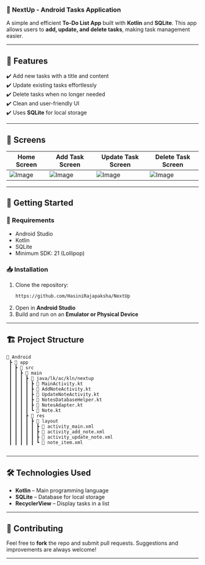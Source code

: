 ### 📝 **NextUp - Android Tasks Application**  

A simple and efficient **To-Do List App** built with **Kotlin** and **SQLite**. This app allows users to **add, update, and delete tasks**, making task management easier.  

---

## 📌 **Features**  
✔️ Add new tasks with a title and content  
✔️ Update existing tasks effortlessly  
✔️ Delete tasks when no longer needed  
✔️ Clean and user-friendly UI  
✔️ Uses **SQLite** for local storage  

---


## 📸 **Screens**  

| Home Screen  | Add Task Screen | Update Task Screen | Delete Task Screen |
|-------------|----------------|--------------------|-------------------|
| ![Image](https://github.com/user-attachments/assets/d3251d90-b40e-41cc-85d8-5410f52b215a) | ![Image](https://github.com/user-attachments/assets/f725922d-b9dc-4043-9f7a-3d34eb7396ea) | ![Image](https://github.com/user-attachments/assets/fe1a1629-4f19-4b97-a2cf-d3e801e1a10e)|![Image](https://github.com/user-attachments/assets/9eaf10d1-1fe0-42f0-b9d9-e7273c8b46f2)

---

## 🚀 **Getting Started**

### **🔧 Requirements**

- Android Studio
- Kotlin
- SQLite
- Minimum SDK: 21 (Lollipop)


### **📥 Installation**

1. Clone the repository:
   ```bash
   https://github.com/HasiniRajapaksha/NextUp
   ```
2. Open in **Android Studio**
3. Build and run on an **Emulator or Physical Device**

---


## 🏗 **Project Structure**

```
📂 Android  
 ┣ 📂 app  
 ┃ ┣ 📂 src  
 ┃ ┃ ┣ 📂 main  
 ┃ ┃ ┃ ┣ 📂 java/lk/ac/kln/nextup  
 ┃ ┃ ┃ ┃ ┣ 📜 MainActivity.kt  
 ┃ ┃ ┃ ┃ ┣ 📜 AddNoteActivity.kt  
 ┃ ┃ ┃ ┃ ┣ 📜 UpdateNoteActivity.kt  
 ┃ ┃ ┃ ┃ ┣ 📜 NotesDatabaseHelper.kt  
 ┃ ┃ ┃ ┃ ┣ 📜 NotesAdapter.kt  
 ┃ ┃ ┃ ┃ ┗ 📜 Note.kt  
 ┃ ┃ ┃ ┣ 📂 res  
 ┃ ┃ ┃ ┃ ┣ 📂 layout  
 ┃ ┃ ┃ ┃ ┃ ┣ 📜 activity_main.xml  
 ┃ ┃ ┃ ┃ ┃ ┣ 📜 activity_add_note.xml  
 ┃ ┃ ┃ ┃ ┃ ┣ 📜 activity_update_note.xml
 ┃ ┃ ┃ ┃ ┃ ┗ 📜 note_item.xml  
 
```

---

## 🛠 **Technologies Used**

- **Kotlin** – Main programming language
- **SQLite** – Database for local storage
- **RecyclerView** – Display tasks in a list
---

## 🤝 **Contributing**

Feel free to **fork** the repo and submit pull requests. Suggestions and improvements are always welcome!

---
